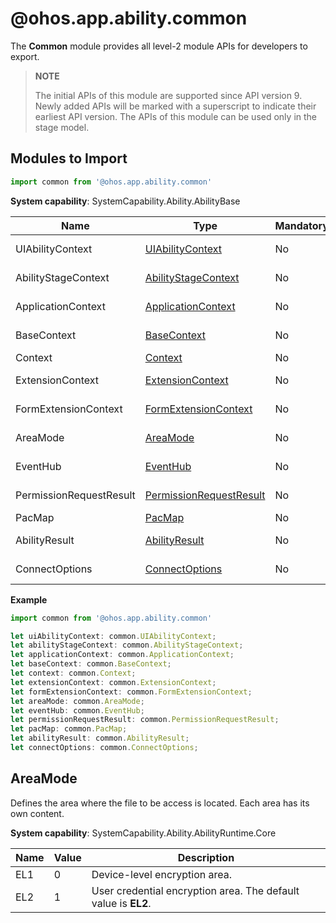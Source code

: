 # @ohos.app.ability.common

The **Common** module provides all level-2 module APIs for developers to export.

> **NOTE**
> 
> The initial APIs of this module are supported since API version 9. Newly added APIs will be marked with a superscript to indicate their earliest API version.
> The APIs of this module can be used only in the stage model.

## Modules to Import

```ts
import common from '@ohos.app.ability.common'
```

**System capability**: SystemCapability.Ability.AbilityBase

| Name       | Type                | Mandatory| Description                                                        |
| ----------- | -------------------- | ---- | ------------------------------------------------------------ |
| UIAbilityContext    | [UIAbilityContext](js-apis-inner-application-uiAbilityContext.md)               | No  | Level-2 module **UIAbilityContext**.                               |
| AbilityStageContext   | [AbilityStageContext](js-apis-inner-application-abilityStageContext.md)               | No  | Level-2 module **AbilityStageContext**.|
| ApplicationContext   | [ApplicationContext](js-apis-inner-application-applicationContext.md)               | No  | Level-2 module **ApplicationContext**.|
| BaseContext   | [BaseContext](js-apis-inner-application-baseContext.md)               | No  | Level-2 module **BaseContext**.|
| Context   | [Context](js-apis-inner-application-context.md)               | No  | Level-2 module **Context**.|
| ExtensionContext   | [ExtensionContext](js-apis-inner-application-extensionContext.md)               | No  | Level-2 module **ExtensionContext**.|
| FormExtensionContext   | [FormExtensionContext](js-apis-inner-application-formExtensionContext.md)               | No  | Level-2 module **FormExtensionContext**.|
| AreaMode   | [AreaMode](#areamode)               | No  | Enumerated values of **AreaMode**.|
| EventHub   | [EventHub](js-apis-inner-application-eventHub.md)               | No  | Level-2 module **EventHub**.|
| PermissionRequestResult   | [PermissionRequestResult](js-apis-inner-application-permissionRequestResult.md)               | No  | Level-2 module **PermissionRequestResult**.|
| PacMap   | [PacMap](js-apis-inner-ability-dataAbilityHelper.md#PacMap)               | No  | Level-2 module **PacMap**.|
| AbilityResult   | [AbilityResult](js-apis-inner-ability-abilityResult.md)               | No  | Level-2 module **AbilityResult**.|
| ConnectOptions   | [ConnectOptions](js-apis-inner-ability-connectOptions.md)               | No  | Level-2 module **ConnectOptions**.|

**Example**
```ts
import common from '@ohos.app.ability.common'

let uiAbilityContext: common.UIAbilityContext;
let abilityStageContext: common.AbilityStageContext;
let applicationContext: common.ApplicationContext;
let baseContext: common.BaseContext;
let context: common.Context;
let extensionContext: common.ExtensionContext;
let formExtensionContext: common.FormExtensionContext;
let areaMode: common.AreaMode;
let eventHub: common.EventHub;
let permissionRequestResult: common.PermissionRequestResult;
let pacMap: common.PacMap;
let abilityResult: common.AbilityResult;
let connectOptions: common.ConnectOptions;
```

## AreaMode

Defines the area where the file to be access is located. Each area has its own content.

**System capability**: SystemCapability.Ability.AbilityRuntime.Core

| Name           | Value   | Description           |
| --------------- | ---- | --------------- |
| EL1             | 0    | Device-level encryption area.  |
| EL2             | 1    | User credential encryption area. The default value is **EL2**.|
